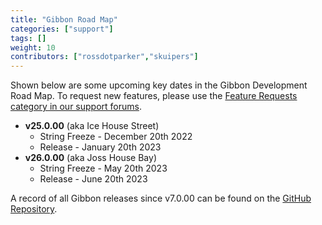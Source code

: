 ```yaml
---
title: "Gibbon Road Map"
categories: ["support"]
tags: []
weight: 10
contributors: ["rossdotparker","skuipers"]
---
```


Shown below are some upcoming key dates in the Gibbon Development Road Map. To request new features, please use the [Feature Requests category in our support forums](https://ask.gibbonedu.org/categories/feature-requests).

*   __v25.0.00__ (aka Ice House Street)
    *   String Freeze - December 20th 2022
    *   Release - January 20th 2023
*   __v26.0.00__ (aka Joss House Bay)
    *   String Freeze - May 20th 2023
    *   Release - June 20th 2023

A record of all Gibbon releases since v7.0.00 can be found on the [GitHub Repository](https://github.com/GibbonEdu/core/releases).
